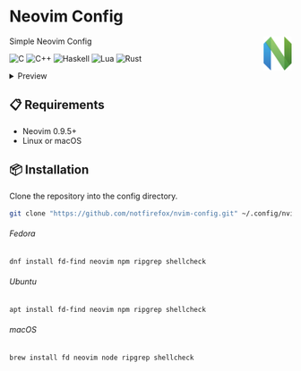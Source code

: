 # Neovim Config
<a href="https://neovim.io/" width="50px" align="right">
  <img src="./assets/nvim-logo.svg" width="50px" alt="Neovim Logo" align="right"/>
</a>

Simple Neovim Config

![C](https://img.shields.io/badge/c-%2300599C.svg?style=flat&logo=c&logoColor=white)
![C++](https://img.shields.io/badge/c++-%2300599C.svg?style=flat&logo=c%2B%2B&logoColor=white)
![Haskell](https://img.shields.io/badge/haskell-5e5086?style=flat&logo=haskell&logoColor=white)
![Lua](https://img.shields.io/badge/lua-%232C2D72.svg?style=flat&logo=lua&logoColor=white)
![Rust](https://img.shields.io/badge/rust-%23000000.svg?style=flat&logo=rust&logoColor=white)

<details>
  <summary>Preview</summary>
    <div align="center">
      <picture>
        <source media="(prefers-color-scheme: dark)" srcset="./assets/screenshot-dark.png" width="780px" alt="screenshot"/>
        <img src="./assets/screenshot-light.png" width="780px" alt="screenshot"/>
      </picture>
    </div>
</details>

## :clipboard: Requirements
- Neovim 0.9.5+
- Linux or macOS

## :package: Installation
Clone the repository into the config directory.
```sh
git clone "https://github.com/notfirefox/nvim-config.git" ~/.config/nvim
```

###### Fedora
```sh
dnf install fd-find neovim npm ripgrep shellcheck
```

###### Ubuntu
```sh
apt install fd-find neovim npm ripgrep shellcheck
```

###### macOS
```sh
brew install fd neovim node ripgrep shellcheck
```
